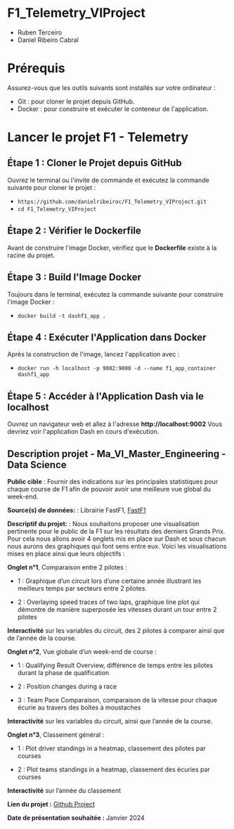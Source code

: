 # F1_Telemetry_VIProject

- Ruben Terceiro
- Daniel Ribeiro Cabral

# Prérequis 

Assurez-vous que les outils suivants sont installés sur votre ordinateur :

- Git : pour cloner le projet depuis GitHub.
- Docker : pour construire et exécuter le conteneur de l'application.
# Lancer le projet F1 - Telemetry

## Étape 1 : Cloner le Projet depuis GitHub

Ouvrez le terminal ou l'invite de commande et exécutez la commande suivante pour cloner le projet :
- `https://github.com/danielribeiroc/F1_Telemetry_VIProject.git`
- `cd F1_Telemetry_VIProject`

## Étape 2 : Vérifier le Dockerfile

Avant de construire l'image Docker, vérifiez que le **Dockerfile** existe à la racine du projet.
## Étape 3 : Build l'Image Docker
Toujours dans le terminal, exécutez la commande suivante pour construire l'image Docker :
- `docker build -t dashf1_app .`

## Étape 4 : Exécuter l'Application dans Docker
Après la construction de l'image, lancez l'application avec :

 - `docker run -h localhost -p 9002:9000 -d --name f1_app_container dashf1_app`

## Étape 5 : Accéder à l'Application Dash via le localhost

Ouvrez un navigateur web et allez à l'adresse **http://localhost:9002** Vous devriez voir l'application Dash en cours d'exécution.

## Description projet - Ma_VI_Master_Engineering - Data Science

**Public cible** : Fournir des indications sur les principales statistiques pour chaque course de F1 afin de pouvoir avoir une meilleure vue global du week-end.

**Source(s) de données:** : Librairie FastF1, [FastF1](https://github.com/theOehrly/Fast-F1)

**Descriptif du projet:** : Nous souhaitons proposer une visualisation pertinente pour le public de la F1 sur les résultats des derniers Grands Prix.  Pour cela nous allons avoir 4 onglets mis en place sur Dash et sous chacun nous aurons des graphiques qui font sens entre eux. Voici les visualisations mises en place ainsi que leurs objectifs :

**Onglet n°1**, Comparaison entre 2 pilotes :

- 1 : Graphique d’un circuit lors d’une certaine année illustrant les meilleurs temps par secteurs entre 2 pilotes.

- 2 : Overlaying speed traces of two laps, graphique line plot qui démontre de manière superposée les vitesses durant un tour entre 2 pilotes

**Interactivité** sur les variables du circuit, des 2 pilotes à comparer ainsi que de l’année de la course.

**Onglet n°2**, Vue globale d’un week-end de course :

- 1 : Qualifying Result Overview, différence de temps entre les pilotes durant la phase de qualification

- 2 : Position changes during a race

- 3 : Team Pace Comparaison, comparaison de la vitesse pour chaque écurie au travers des boîtes à moustaches

**Interactivité** sur les variables du circuit, ainsi que l’année de la course.

**Onglet n°3**, Classement général :

- 1 : Plot driver standings in a heatmap, classement des pilotes par courses

- 2 : Plot teams standings in a heatmap, classement des écuries par courses

**Interactivité** sur l’année du classement

**Lien du projet :** [Github Project](https://github.com/danielribeiroc/F1_Telemetry_VIProject)

**Date de présentation souhaitée :** Janvier 2024